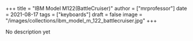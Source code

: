 +++
title = "IBM Model M122(BattleCruiser)"
author = ["mrprofessor"]
date = 2021-08-17
tags = ["keyboards"]
draft = false
image = "/images/collections/ibm_model_m_122_battlecruiser.jpg"
+++

No description yet

